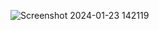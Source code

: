 ![Screenshot 2024-01-23 142119](https://github.com/MikeYoulend/Hide-Show-Password/assets/131193353/44d071f0-248d-408d-8e8b-afc563d4dd7e)
